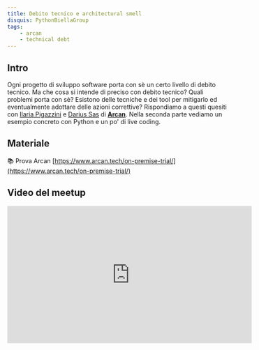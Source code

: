 ```yaml
---
title: Debito tecnico e architectural smell
disquis: PythonBiellaGroup
tags:
    - arcan
    - technical debt
---
```


## Intro

Ogni progetto di sviluppo software porta con sè un certo livello di  debito tecnico. 
Ma che cosa si intende di preciso con debito tecnico? 
Quali problemi porta con sè? 
Esistono delle tecniche e dei tool per mitigarlo ed eventualmente adottare delle azioni correttive?
Rispondiamo a questi quesiti con [Ilaria Pigazzini](https://www.linkedin.com/in/ilaria-pigazzini/) e [Darius Sas](https://www.linkedin.com/in/darius-sas/) di **[Arcan](https://www.arcan.tech/)**.
Nella seconda parte vediamo un esempio concreto con Python e un po' di live coding.


## Materiale

📚 Prova Arcan [https://www.arcan.tech/on-premise-trial/](https://www.arcan.tech/on-premise-trial/)

## Video del meetup
<iframe width="560" height="315" src="https://www.youtube.com/embed/10p0jb0i8oY" title="YouTube video player" frameborder="0" allow="accelerometer; autoplay; clipboard-write; encrypted-media; gyroscope; picture-in-picture; web-share" allowfullscreen></iframe>